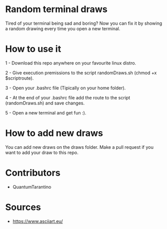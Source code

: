# Random terminal draws


Tired of your terminal being sad and boring? Now you can fix it by showing a random drawing every time you open a new terminal.

# How to use it

1 - Download this repo anywhere on your favourite linux distro.

2 - Give execution premissions to the script randomDraws.sh (chmod +x $scriptroute).

3 - Open your .bashrc file (Tipically on your home folder).

4 - At the end of your .bashrc file add the route to the script (randomDraws.sh) and save changes.

5 - Open a new terminal and get fun :).

# How to add new draws

You can add new draws on the draws folder. Make a pull request if you want to add your draw to this repo.


# Contributors

- QuantumTarantino
                                                                                       
                                                                                       
# Sources

- https://www.asciiart.eu/

